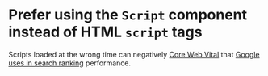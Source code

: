 # Prefer using the `Script` component instead of HTML `script` tags

Scripts loaded at the wrong time can negatively [Core Web Vital](https://web.dev/vitals/) that [Google uses in search ranking](https://developers.google.com/search/blog/2020/05/evaluating-page-experience) performance.
